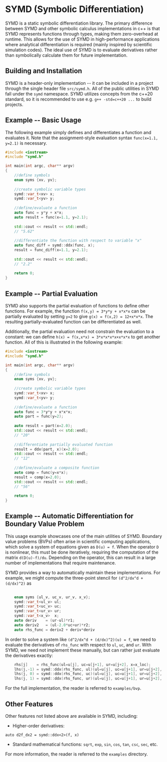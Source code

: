 # SYMD (Symbolic Differentiation)

SYMD is a static symbolic differentiation library. The primary difference between SYMD and
other symbolic calculus implementations in c++ is that SYMD represents functions through
types, making them zero-overhead at runtime. This allows for the use of SYMD in
high-performance applications where analytical differentiation is required (mainly
inspired by scientific simulation codes). The ideal use of SYMD is to evaluate derivatives
rather than symbolically calculate them for future implementation.

## Building and Installation

SYMD is a header-only implementation -- it can be included in a project through the
single header file `src/symd.h`. All of the public utilities in SYMD fall under the
`symd` namespace. SYMD utilizes concepts from the c++20 standard, so it is recommended
to use e.g. `g++ -std=c++20 ...` to build projects.

## Example -- Basic Usage

The following example simply defines and differentiates
a function and evaluates it. Note that
the assignment-style evaluation syntax `func(x=1.1, y=2.1)` is necessary.

```c++
#include <iostream>
#include "symd.h"

int main(int argc, char** argv)
{
    //define symbols
    enum syms {xv, yv};
    
    //create symbolic variable types
    symd::var_t<xv> x;
    symd::var_t<yv> y;
    
    //define/evaluate a function
    auto func = y*y + x*x;
    auto result = func(x=1.1, y=2.1);
    
    std::cout << result << std::endl;
    // "5.62"
    
    //differentiate the function with respect to variable "x"
    auto func_diff = symd::ddx(func, x);
    result = func_diff(x=1.1, y=2.1);
    
    std::cout << result << std::endl;
    // "2.2"
    
    return 0;
}
```

## Example -- Partial Evaluation

SYMD also supports the partial evaluation of functions to define other functions.
For example, the function `f(x,y) = 3*y*y + x*x*x` can be partially evaluated by
setting `y=2` to give `g(x) = f(x,2) = 12+x*x*x`. The resulting partially-evaluated
function can be differentiated as well.

Additionally, the partial evaluation need not constrain the evaluation to a constant:
we can define `h(x) = f(x,x*x) = 3*x*x*x*x+x*x*x` to get another function.
All of this is illustrated in the following example:

```c++
#include <iostream>
#include "symd.h"

int main(int argc, char** argv)
{
    //define symbols
    enum syms {xv, yv};
    
    //create symbolic variable types
    symd::var_t<xv> x;
    symd::var_t<yv> y;
    
    //define/evaluate a function
    auto func = 3*y*y + x*x*x;
    auto part = func(y=2);
    
    auto result = part(x=2.0);
    std::cout << result << std::endl;
    // "20"
    
    //differentiate partially evaluated function
    result = ddx(part, x)(x=2.0);
    std::cout << result << std::endl;
    // "12"
    
    //define/evaluate a composite function
    auto comp = func(y=x*x);
    result = comp(x=2.0);
    std::cout << result << std::endl;
    // "56"
    
    return 0;
}
```

## Example -- Automatic Differentiation for Boundary Value Problem

This usage example showcases one of the main utilities of SYMD. Boundary value
problems (BVPs) often arise in scientific computing applications, which solve
a system of equations given as `D(u) = f`. When the operator `D` is nonlinear,
this must be done iteratively, requiring the computation of the matrix
`d(D(u)-f)/du`. Depending on the operator, this can result in a large number of
implementations that require maintenance.

SYMD provides a way to automatically maintain these implementations. For example,
we might compute the three-point stencil for `(d^2/dx^d + (d/dx)^2)` as

```c++
    
    enum syms {ul_v, uc_v, ur_v, x_v};
    symd::var_t<ul_v> ul;
    symd::var_t<uc_v> uc;
    symd::var_t<ur_v> ur;
    symd::var_t<x_v>  x;
    auto deriv    = (ur-ul)*r1;
    auto deriv2   = (ul-2.0*uc+ur)*r2;
    auto rhs_func = deriv2 + deriv*deriv
```

In order to solve a system like `(d^2/dx^d + (d/dx)^2)(u) = f`, we need to evaluate
the derivatives of `rhs_func` with respect to `ul`, `uc`, and `ur`. With SYMD, we
need not implement these manually, but can rather just evaluate the derivatives exactly:

```c++
    rhs[j]    = rhs_func(ul=u[j], uc=u[j+1], ur=u[j+2], x=x_loc);
    lhs(j,-1) = symd::ddx(rhs_func, ul)(ul=u[j], uc=u[j+1], ur=u[j+2], x=x_loc);
    lhs(j, 0) = symd::ddx(rhs_func, uc)(ul=u[j], uc=u[j+1], ur=u[j+2], x=x_loc);
    lhs(j, 1) = symd::ddx(rhs_func, ur)(ul=u[j], uc=u[j+1], ur=u[j+2], x=x_loc);
```

For the full implementation, the reader is referred to `examples/bvp`.

## Other Features

Other features not listed above are available in SYMD, including:

* Higher-order derivatives:

`auto d2f_dx2 = symd::ddx<2>(f, x)`

* Standard mathematical functions: `sqrt`, `exp`, `sin`, `cos`, `tan`, `csc`, `sec`, etc.

For more information, the reader is referred to the `examples` directory.